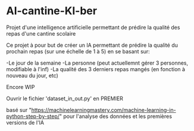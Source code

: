 # AI-cantine-Kl-ber
Projet d'une intelligence artificielle permettant de prédire la qualité des repas d'une cantine scolaire

Ce projet à pour but de créer un IA permettant de prédire la qualité du prochain repas (sur une échelle de 1 à 5) en se basant sur:

-Le jour de la semaine
-La personne (peut actuellemnt gérer 3 personnes, modifiable à l'inf)
-La qualité des 3 derniers repas mangés (en fonction à nouveau du jour, etc)

Encore WIP

Ouvrir le fichier 'dataset_in_out.py' en PREMIER

basé sur "https://machinelearningmastery.com/machine-learning-in-python-step-by-step/" pour l'analyse des données et les premières versions de l'IA
